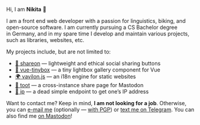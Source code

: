 Hi, I am **Nikita** 👋

I am a front end web developer with a passion for linguistics, biking, and open-source software. I am currently pursuing a CS Bachelor degree in Germany, and in my spare time I develop and maintain various projects, such as libraries, websites, etc.

My projects include, but are not limited to:

* [📯 shareon](https://shareon.js.org/) — lightweight and ethical social sharing buttons
* [🌌 vue-tinybox](https://os.karamoff.dev/vue-tinybox) — a tiny lightbox gallery component for Vue
* [🌍 vavilon.js](https://vavilon.js.org/) — an i18n engine for static websites
* [🐘 toot](https://toot.karamoff.dev/) — a cross-instance share page for Mastodon
* [📮 ip](https://github.com/NickKaramoff/ip) — a dead simple endpoint to get one’s IP address

Want to contact me? Keep in mind, **I am not looking for a job**. Otherwise, you can [e-mail me](mailto:nick@karamoff.dev) (optionally — [with PGP](https://keys.openpgp.org/vks/v1/by-fingerprint/D83649109830AF99BD41C9D2F0A49E6D84E6EEBE)) or [text me on Telegram](https://t.me/NickKaramoff). You can also find me <a rel="me" href="https://fosstodon.org/@NickKaramoff">on Mastodon</a>!
